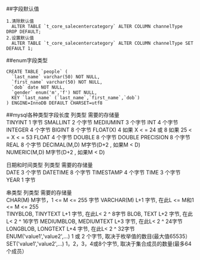 ##字段默认值 
```
1.清除默认值
  ALTER TABLE `t_core_salecentercategory` ALTER COLUMN channelType DROP DEFAULT;
2.设置默认值
  ALTER TABLE `t_core_salecentercategory` ALTER COLUMN channelType SET DEFAULT 1;
```
##enum字段类型
```
CREATE TABLE `people` (
  `last_name` varchar(50) NOT NULL,
  `first_name` varchar(50) NOT NULL,
  `dob` date NOT NULL,
  `gender` enum('m','f') NOT NULL,
  KEY `last_name` (`last_name`,`first_name`,`dob`)
) ENGINE=InnoDB DEFAULT CHARSET=utf8

```
##mysql各种类型字段长度
列类型                                  需要的存储量  
TINYINT                               1 字节
SMALLINT                            2 个字节
MEDIUMINT                          3 个字节
INT                                      4 个字节
INTEGER                              4 个字节
BIGINT                                 8 个字节
FLOAT(X)                              4 如果 X < = 24 或 8 如果 25 < = X < = 53
FLOAT                                  4 个字节
DOUBLE                                8 个字节
DOUBLE PRECISION               8 个字节
REAL                                    8 个字节
DECIMAL(M,D)                      M字节(D+2 , 如果M < D)  
NUMERIC(M,D)                      M字节(D+2 , 如果M < D)  

日期和时间类型
列类型                                   需要的存储量  
DATE                                    3 个字节
DATETIME                              8 个字节
TIMESTAMP                            4 个字节
TIME                                      3 个字节
YEAR                                     1 字节

串类型
列类型                                     需要的存储量  
CHAR(M)                                 M字节，1 <= M <= 255  字节
VARCHAR(M)                           L+1 字节, 在此L <= M和1 <= M <= 255  
TINYBLOB, TINYTEXT               L+1 字节, 在此L< 2 ^ 8字节
BLOB, TEXT                            L+2 字节, 在此L< 2 ^ 16字节
MEDIUMBLOB, MEDIUMTEXT     L+3 字节, 在此L< 2 ^ 24字节
LONGBLOB, LONGTEXT            L+4 字节, 在此L< 2 ^ 32字节
ENUM('value1','value2',...)        1 或 2 个字节, 取决于枚举值的数目(最大值65535）
SET('value1','value2',...)          1，2，3，4或8个字节, 取决于集合成员的数量(最多64个成员）